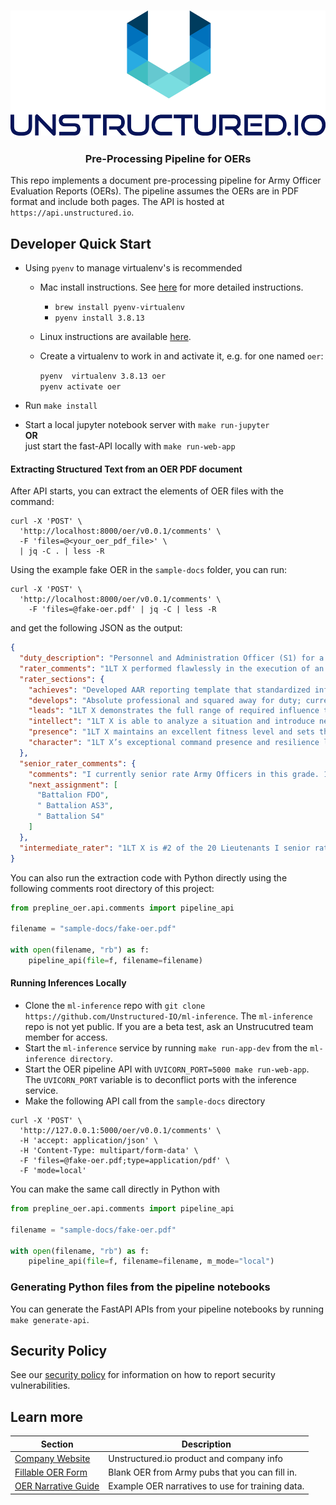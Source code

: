 <h3 align="center">
  <img src="img/unstructured_logo.png" height="200">
</h3>

<h3 align="center">
  <p>Pre-Processing Pipeline for OERs</p>
</h3>


This repo implements a document pre-processing pipeline for Army Officer Evaluation Reports (OERs).
The pipeline assumes the OERs are in PDF format and include both pages.
The API is hosted at `https://api.unstructured.io`.

## Developer Quick Start

* Using `pyenv` to manage virtualenv's is recommended
	* Mac install instructions. See [here](https://github.com/Unstructured-IO/community#mac--homebrew) for more detailed instructions.
		* `brew install pyenv-virtualenv`
	  * `pyenv install 3.8.13`
  * Linux instructions are available [here](https://github.com/Unstructured-IO/community#linux).

  * Create a virtualenv to work in and activate it, e.g. for one named `oer`:

	`pyenv  virtualenv 3.8.13 oer` <br />
	`pyenv activate oer`

* Run `make install`
* Start a local jupyter notebook server with `make run-jupyter` <br />
	**OR** <br />
	just start the fast-API locally with `make run-web-app`

#### Extracting Structured Text from an OER PDF document
After API starts, you can extract the elements of OER files with the command:
```
curl -X 'POST' \
  'http://localhost:8000/oer/v0.0.1/comments' \
  -F 'files=@<your_oer_pdf_file>' \
  | jq -C . | less -R
```

Using the example fake OER in the `sample-docs` folder, you can run:

```
curl -X 'POST' \
  'http://localhost:8000/oer/v0.0.1/comments' \
    -F 'files=@fake-oer.pdf' | jq -C | less -R
```

and get the following JSON as the output:

```json
{
  "duty_description": "Personnel and Administration Officer (S1) for a training battalion in the U.S. Army reserve. Principal staff assistant to the battalion commander. Exercise staff supervisor in matters pertaining to strength management, personnel qualifications and evaluations, personnel assignment, clearance, recruiting, retention, and battalion administration. Responsible for the overall supervision of the battalion Personnel Administration Center (PAC) and its activities. Serves as commander of Headquarters and Headquarters Detachment. Additional duties include; Battalion Safety Officer, Equal Opportunity Officer, Records Management Officer, and Retention Officer.",
  "rater_comments": "1LT X performed flawlessly in the execution of an overseas detention and area security mission at Guantanamo Bay, Cuba. Exceptional performance during this limited rating period by CPT X.",
  "rater_sections": {
    "achieves": "Developed AAR reporting template that standardized information across the battalion and ensured compliance with Army Regulations. She consistently presented appropriate and useful monthly reports on security clearances, weather effects, and threat assessments.",
    "develops": "Absolute professional and squared away for duty; current on all applicable skills, knowledge, and mental toughness by engaging in engages in continual self-development. Using his extensive experience, 1LT X works well after normal duty hours, provides coaching, and counseling and mentoring.",
    "leads": "1LT X demonstrates the full range of required influence techniques enabling him to speak, lead and motivate every person in his unit. 1LT X works with the Alameda County Sheriff’s office, as well as other outside agencies, in order to build positive relationships established that have enhanced unit training.",
    "intellect": "1LT X is able to analyze a situation and introduce new ideas when opportunities exist, approaching challenging circumstances with creativity and intellect. 1LT X is highly proficient in interacting with others, effectively adjusting behaviors when interacting with superiors, peers, and subordinates.",
    "presence": "1LT X maintains an excellent fitness level and sets the standard for his Soldiers, with a score of 275 on his last APFT. 1LT X models the composure, outward calm, and control over his emotions that you want to see in a leader during adverse conditions.",
    "character": "1LT X’s exceptional command presence and resilience lends itself to consistent mission accomplishment, good order and discipline, and a positive climate. 1LT X’s outstanding attitude and thirst for knowledge exceeds those around him which contributes to his overall exceptional character."
  },
  "senior_rater_comments": {
    "comments": "I currently senior rate Army Officers in this grade. 1LT X is an intelligent and creative Officer with the potential to progress in rank as a leader. 1LT X is ready for positions of increased responsibilities; he will excel as a Staff Officer followed by Company Command if given the opportunity. Select for Military Police Captains Career Course and promote to captain when eligible.",
    "next_assignment": [
      "Battalion FDO",
      " Battalion AS3",
      " Battalion S4"
    ]
  },
  "intermediate_rater": "1LT X is #2 of the 20 Lieutenants I senior rated. He is an asset for the future and will progress further in his military career. Keep assigning him to demanding position and select him for the Military Police Captains Career Course now. Promote ahead of peers to Captain and select him for the next Company Command."
}
```

You can also run the extraction code with Python directly using the following comments
root directory of this project:

```python
from prepline_oer.api.comments import pipeline_api

filename = "sample-docs/fake-oer.pdf"

with open(filename, "rb") as f:
    pipeline_api(file=f, filename=filename)
```

#### Running Inferences Locally

- Clone the `ml-inference` repo with `git clone https://github.com/Unstructured-IO/ml-inference`. The
  `ml-inference` repo is not yet public. If you are a beta test, ask an Unstrucutred team member
  for access.
- Start the `ml-inference` service by running `make run-app-dev` from the `ml-inference directory`.
- Start the OER pipeline API with `UVICORN_PORT=5000 make run-web-app`. The `UVICORN_PORT` variable
  is to deconflict ports with the inference service.
- Make the following API call from the `sample-docs` directory

```
curl -X 'POST' \
  'http://127.0.0.1:5000/oer/v0.0.1/comments' \
  -H 'accept: application/json' \
  -H 'Content-Type: multipart/form-data' \
  -F 'files=@fake-oer.pdf;type=application/pdf' \
  -F 'mode=local'
```

You can make the same call directly in Python with

```python
from prepline_oer.api.comments import pipeline_api

filename = "sample-docs/fake-oer.pdf"

with open(filename, "rb") as f:
    pipeline_api(file=f, filename=filename, m_mode="local")
```



### Generating Python files from the pipeline notebooks

You can generate the FastAPI APIs from your pipeline notebooks by running `make generate-api`.

## Security Policy

See our [security policy](https://github.com/Unstructured-IO/pipeline-oer/security/policy) for
information on how to report security vulnerabilities.

## Learn more

| Section | Description |
|-|-|
| [Company Website](https://unstructured.io) | Unstructured.io product and company info |
| [Fillable OER Form](https://armypubs.army.mil/pub/eforms/DR_a/pdf/ARN17085_A67_10_1_FINAL.pdf) | Blank OER from Army pubs that you can fill in. |
| [OER Narrative Guide](https://juniorofficer.army.mil/oer-company-grade-narrative-guide-and-examples/) | Example OER narratives to use for training data. |

